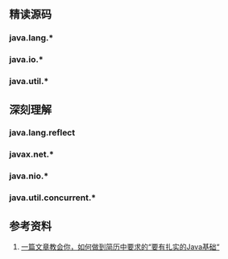 ## 精读源码
### java.lang.*

### java.io.*

### java.util.*

## 深刻理解
### java.lang.reflect
### javax.net.*
### java.nio.*
### java.util.concurrent.*

## 参考资料
1. [一篇文章教会你，如何做到简历中要求的“要有扎实的Java基础“](http://geek.csdn.net/news/detail/108857)